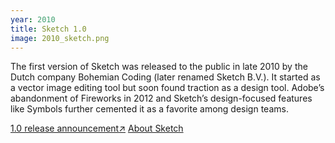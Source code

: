 ```yaml
---
year: 2010
title: Sketch 1.0
image: 2010_sketch.png
---
```


The first version of Sketch was released to the public in late 2010 by the Dutch
company Bohemian Coding (later renamed Sketch B.V.). It started as a vector
image editing tool but soon found traction as a design tool. Adobe’s abandonment
of Fireworks in 2012 and Sketch’s design-focused features like Symbols further
cemented it as a favorite among design teams.

<a href="https://web.archive.org/web/20110711125106/http://www.bohemiancoding.com/about/blog/sketch-1-0-finally-released/" target="_blank">1.0
release announcement↗</a>
<a href="https://www.sketch.com/about-us/" target="_blank">About Sketch</a>
